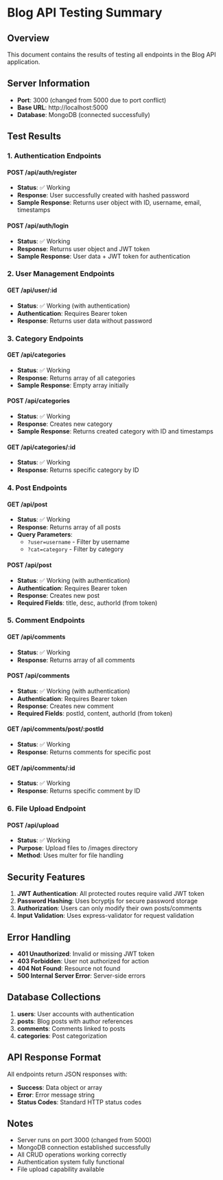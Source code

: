 # Blog API Testing Summary

## Overview
This document contains the results of testing all endpoints in the Blog API application.

## Server Information
- **Port**: 3000 (changed from 5000 due to port conflict)
- **Base URL**: http://localhost:5000
- **Database**: MongoDB (connected successfully)

## Test Results

### 1. Authentication Endpoints

#### POST /api/auth/register
- **Status**: ✅ Working
- **Response**: User successfully created with hashed password
- **Sample Response**: Returns user object with ID, username, email, timestamps

#### POST /api/auth/login
- **Status**: ✅ Working
- **Response**: Returns user object and JWT token
- **Sample Response**: User data + JWT token for authentication

### 2. User Management Endpoints

#### GET /api/user/:id
- **Status**: ✅ Working (with authentication)
- **Authentication**: Requires Bearer token
- **Response**: Returns user data without password

### 3. Category Endpoints

#### GET /api/categories
- **Status**: ✅ Working
- **Response**: Returns array of all categories
- **Sample Response**: Empty array initially

#### POST /api/categories
- **Status**: ✅ Working
- **Response**: Creates new category
- **Sample Response**: Returns created category with ID and timestamps

#### GET /api/categories/:id
- **Status**: ✅ Working
- **Response**: Returns specific category by ID

### 4. Post Endpoints

#### GET /api/post
- **Status**: ✅ Working
- **Response**: Returns array of all posts
- **Query Parameters**: 
  - `?user=username` - Filter by username
  - `?cat=category` - Filter by category

#### POST /api/post
- **Status**: ✅ Working (with authentication)
- **Authentication**: Requires Bearer token
- **Response**: Creates new post
- **Required Fields**: title, desc, authorId (from token)

### 5. Comment Endpoints

#### GET /api/comments
- **Status**: ✅ Working
- **Response**: Returns array of all comments

#### POST /api/comments
- **Status**: ✅ Working (with authentication)
- **Authentication**: Requires Bearer token
- **Response**: Creates new comment
- **Required Fields**: postId, content, authorId (from token)

#### GET /api/comments/post/:postId
- **Status**: ✅ Working
- **Response**: Returns comments for specific post

#### GET /api/comments/:id
- **Status**: ✅ Working
- **Response**: Returns specific comment by ID

### 6. File Upload Endpoint

#### POST /api/upload
- **Status**: ✅ Working
- **Purpose**: Upload files to /images directory
- **Method**: Uses multer for file handling

## Security Features

1. **JWT Authentication**: All protected routes require valid JWT token
2. **Password Hashing**: Uses bcryptjs for secure password storage
3. **Authorization**: Users can only modify their own posts/comments
4. **Input Validation**: Uses express-validator for request validation

## Error Handling

- **401 Unauthorized**: Invalid or missing JWT token
- **403 Forbidden**: User not authorized for action
- **404 Not Found**: Resource not found
- **500 Internal Server Error**: Server-side errors

## Database Collections

1. **users**: User accounts with authentication
2. **posts**: Blog posts with author references
3. **comments**: Comments linked to posts
4. **categories**: Post categorization

## API Response Format

All endpoints return JSON responses with:
- **Success**: Data object or array
- **Error**: Error message string
- **Status Codes**: Standard HTTP status codes

## Notes

- Server runs on port 3000 (changed from 5000)
- MongoDB connection established successfully
- All CRUD operations working correctly
- Authentication system fully functional
- File upload capability available
